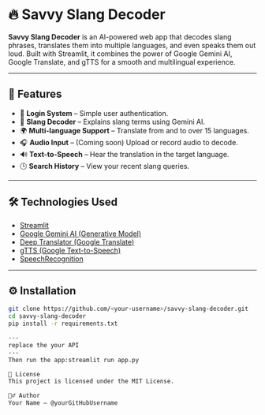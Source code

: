 # 🔥 Savvy Slang Decoder

**Savvy Slang Decoder** is an AI-powered web app that decodes slang phrases, translates them into multiple languages, and even speaks them out loud. Built with Streamlit, it combines the power of Google Gemini AI, Google Translate, and gTTS for a smooth and multilingual experience.

---

## 🚀 Features

- 🔐 **Login System** – Simple user authentication.
- 🧠 **Slang Decoder** – Explains slang terms using Gemini AI.
- 🌍 **Multi-language Support** – Translate from and to over 15 languages.
- 🎧 **Audio Input** – (Coming soon) Upload or record audio to decode.
- 🔊 **Text-to-Speech** – Hear the translation in the target language.
- 🕒 **Search History** – View your recent slang queries.

---

## 🛠️ Technologies Used

- [Streamlit](https://streamlit.io/)
- [Google Gemini AI (Generative Model)](https://ai.google.dev/)
- [Deep Translator (Google Translate)](https://pypi.org/project/deep-translator/)
- [gTTS (Google Text-to-Speech)](https://pypi.org/project/gTTS/)
- [SpeechRecognition](https://pypi.org/project/SpeechRecognition/)

---

## ⚙️ Installation

```bash
git clone https://github.com/<your-username>/savvy-slang-decoder.git
cd savvy-slang-decoder
pip install -r requirements.txt

---
replace the your API
---
Then run the app:streamlit run app.py

📄 License
This project is licensed under the MIT License.

🙋‍♂️ Author
Your Name – @yourGitHubUsername
